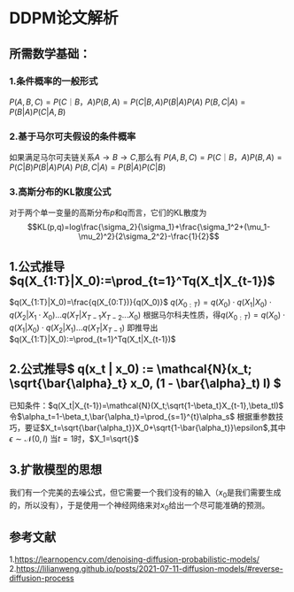 # DDPM论文解析
## 所需数学基础：
### 1.条件概率的一般形式
$P(A,B,C)=P(C｜B，A)P(B,A)=P(C|B,A)P(B|A)P(A)$
$P(B,C|A)=P(B|A)P(C|A,B)$

### 2.基于马尔可夫假设的条件概率
如果满足马尔可夫链关系$A\rightarrow B\rightarrow C$,那么有
$P(A,B,C)=P(C｜B，A)P(B,A)=P(C|B)P(B|A)P(A)$
$P(B,C|A)=P(B|A)P(C|B)$

### 3.高斯分布的KL散度公式
对于两个单一变量的高斯分布$p$和$q$而言，它们的KL散度为
$$KL(p,q)=log\frac{\sigma_2}{\sigma_1}+\frac{\sigma_1^2+(\mu_1-\mu_2)^2}{2\sigma_2^2}-\frac{1}{2}$$

## 1.公式推导$q(X_{1:T}|X_0):=\prod_{t=1}^Tq(X_t|X_{t-1})$
$q(X_{1:T}|X_0)=\frac{q(X_{0:T})}{q(X_0)}$
$q(X_{0:T})=q(X_0)\cdot q(X_1|X_0)\cdot q(X_2|X_1\cdot X_0)...q(X_T|X_{T-1}X_{T-2}...X_0)$
根据马尔科夫性质，得$q(X_{0:T})=q(X_0)\cdot q(X_1|X_0)\cdot q(X_2|X_1)...q(X_T|X_{T-1})$
即推导出$q(X_{1:T}|X_0):=\prod_{t=1}^Tq(X_t|X_{t-1})$

## 2.公式推导$ q(x_t | x_0) := \mathcal{N}(x_t; \sqrt{\bar{\alpha}_t} x_0, (1 - \bar{\alpha}_t) I) $
已知条件：$q(X_t|X_{t-1})=\mathcal{N}(X_t;\sqrt{1-\beta_t}X_{t-1},\beta_tI)$
令$\alpha_t=1-\beta_t,\bar{\alpha_t}=\prod_{s=1}^{t}\alpha_s$
根据重参数技巧，要证$X_t=\sqrt{\bar{\alpha_t}}X_0+\sqrt{1-\bar{\alpha_t}}\epsilon$,其中$\epsilon\sim\mathcal{N}(0,I)$
当$t=1$时，$X_1=\sqrt{}$

## 3.扩散模型的思想
我们有一个完美的去噪公式，但它需要一个我们没有的输入（$x_0$是我们需要生成的，所以没有），于是使用一个神经网络来对$x_0$给出一个尽可能准确的预测。

## 参考文献
1.https://learnopencv.com/denoising-diffusion-probabilistic-models/
2.https://lilianweng.github.io/posts/2021-07-11-diffusion-models/#reverse-diffusion-process

